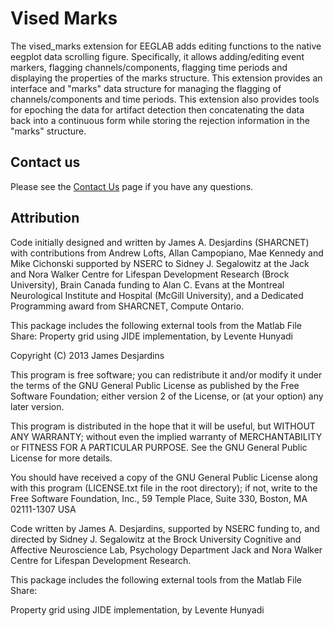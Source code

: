 # Vised Marks

The vised_marks extension for EEGLAB adds editing functions to the native eegplot 
data scrolling figure. Specifically, it allows adding/editing event markers, flagging 
channels/components, flagging time periods and displaying the 
properties of the marks structure. This extension provides an interface and "marks" 
data structure for managing the flagging of channels/components and time periods.
This extension also provides tools for epoching the data for artifact 
detection then concatenating the data back into a continuous form while storing the 
rejection information in the "marks" structure.

## Contact us
Please see the [Contact Us](https://github.com/BUCANL/Vised-Marks/wiki/Contact-Us) page if you have any questions.

## Attribution

Code initially designed and written by James A. Desjardins (SHARCNET) with contributions
from Andrew Lofts, Allan Campopiano, Mae Kennedy and Mike Cichonski supported by 
NSERC to Sidney J. Segalowitz at the Jack and Nora Walker Centre for Lifespan Development 
Research (Brock University), Brain Canada funding to Alan C. Evans at the Montreal 
Neurological Institute and Hospital (McGill University), and a Dedicated Programming 
award from SHARCNET, Compute Ontario.



This package includes the following external tools from the Matlab File Share:
Property grid using JIDE implementation, by Levente Hunyadi

Copyright (C) 2013 James Desjardins

This program is free software; you can redistribute it and/or modify
it under the terms of the GNU General Public License as published by
the Free Software Foundation; either version 2 of the License, or
(at your option) any later version.

This program is distributed in the hope that it will be useful,
but WITHOUT ANY WARRANTY; without even the implied warranty of
MERCHANTABILITY or FITNESS FOR A PARTICULAR PURPOSE.  See the
GNU General Public License for more details.

You should have received a copy of the GNU General Public License
along with this program (LICENSE.txt file in the root directory); if not, write to the Free Software
Foundation, Inc., 59 Temple Place, Suite 330, Boston, MA  02111-1307  USA

Code written by James A. Desjardins, supported by NSERC funding to, and directed by Sidney J. Segalowitz at the Brock University Cognitive and Affective Neuroscience Lab, Psychology Department
Jack and Nora Walker Centre for Lifespan Development Research.

This package includes the following external tools from the Matlab File Share:

Property grid using JIDE implementation, by Levente Hunyadi

